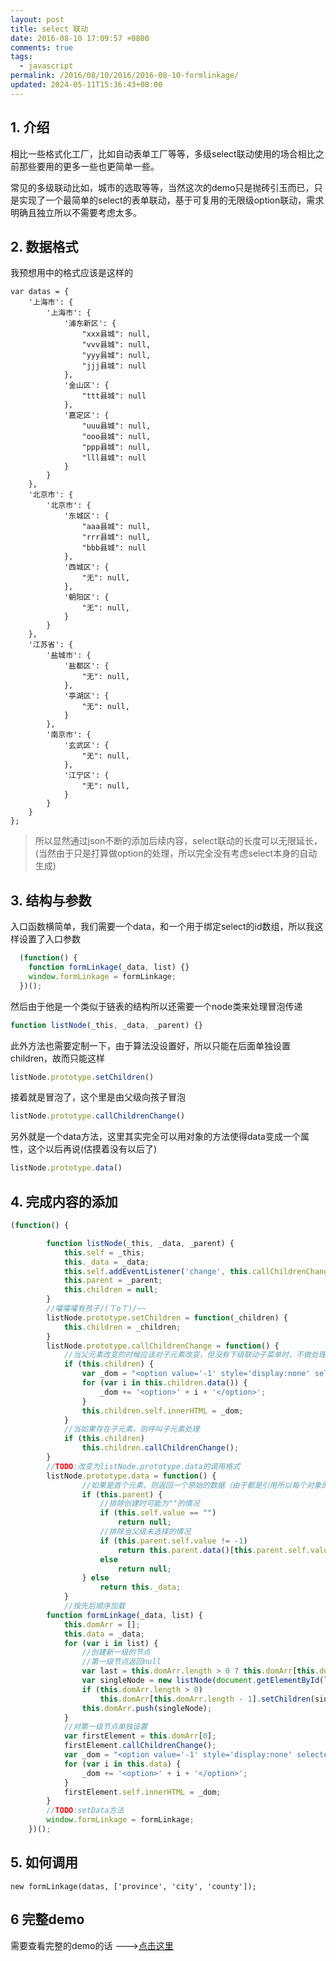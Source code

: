 ```yaml
---
layout: post
title: select 联动
date: 2016-08-10 17:09:57 +0800
comments: true
tags:
  - javascript
permalink: /2016/08/10/2016/2016-08-10-formlinkage/
updated: 2024-05-11T15:36:43+08:00
---
```


## 1. 介绍

  相比一些格式化工厂，比如自动表单工厂等等，多级select联动使用的场合相比之前那些要用的更多一些也更简单一些。

  常见的多级联动比如，城市的选取等等，当然这次的demo只是抛砖引玉而已，只是实现了一个最简单的select的表单联动，基于可复用的无限级option联动，需求明确且独立所以不需要考虑太多。
<!-- more -->
## 2. 数据格式

我预想用中的格式应该是这样的

```javascrupt
var datas = {
	'上海市': {
		'上海市': {
			'浦东新区': {
				"xxx县城": null,
				"vvv县城": null,
				"yyy县城": null,
				"jjj县城": null
			},
			'金山区': {
				"ttt县城": null
			},
			'嘉定区': {
				"uuu县城": null,
				"ooo县城": null,
				"ppp县城": null,
				"lll县城": null
			}
		}
	},
	'北京市': {
		'北京市': {
			'东城区': {
				"aaa县城": null,
				"rrr县城": null,
				"bbb县城": null
			},
			'西城区': {
				"无": null,
			},
			'朝阳区': {
				"无": null,
			}
		}
	},
	'江苏省': {
		'盐城市': {
			'盐都区': {
				"无": null,
			},
			'亭湖区': {
				"无": null,
			}
		},
		'南京市': {
			'玄武区': {
				"无": null,
			},
			'江宁区': {
				"无": null,
			}
		}
	}
};

```

> 所以显然通过json不断的添加后续内容，select联动的长度可以无限延长，(当然由于只是打算做option的处理，所以完全没有考虑select本身的自动生成)

## 3. 结构与参数

  入口函数横简单，我们需要一个data，和一个用于绑定select的id数组，所以我这样设置了入口参数
  
```js
  (function() {
    function formLinkage(_data, list) {}
    window.formLinkage = formLinkage;
  })();
```


然后由于他是一个类似于链表的结构所以还需要一个node类来处理冒泡传递
```js
function listNode(_this, _data, _parent) {}
```

此外方法也需要定制一下，由于算法没设置好，所以只能在后面单独设置children，故而只能这样

```js
listNode.prototype.setChildren()
```

接着就是冒泡了，这个里是由父级向孩子冒泡

```js
listNode.prototype.callChildrenChange()
```

另外就是一个data方法，这里其实完全可以用对象的方法使得data变成一个属性，这个以后再说(估摸着没有以后了)

```js
listNode.prototype.data()
```

## 4. 完成内容的添加

```js
(function() {

        function listNode(_this, _data, _parent) {
            this.self = _this;
            this._data = _data;
            this.self.addEventListener('change', this.callChildrenChange.bind(this));
            this.parent = _parent;
            this.children = null;
        }
        //嚯嚯嚯有孩子/(ㄒoㄒ)/~~
        listNode.prototype.setChildren = function(_children) {
            this.children = _children;
        }
        listNode.prototype.callChildrenChange = function() {
            //当父元素改变的时候应该对子元素改变，但没有下级联动子菜单时，不做处理
            if (this.children) {
                var _dom = "<option value='-1' style='display:none' selected>请选择</option>";
                for (var i in this.children.data()) {
                    _dom += '<option>' + i + '</option>';
                }
                this.children.self.innerHTML = _dom;
            }
            //当如果存在子元素，则呼叫子元素处理
            if (this.children)
                this.children.callChildrenChange();
        }
        //TODO:改变为listNode.prototype.data的调用格式
        listNode.prototype.data = function() {
        		//如果是首个元素，则返回一个原始的数据（由于都是引用所以每个对象的data理论上是相同的）
                if (this.parent) {
                	//排除创建时可能为""的情况
                    if (this.self.value == "")
                        return null;
                    //排除当父级未选择的情况
                    if (this.parent.self.value != -1)
                        return this.parent.data()[this.parent.self.value];
                    else
                        return null;
                } else
                    return this._data;
            }
            //按先后顺序加载
        function formLinkage(_data, list) {
            this.domArr = [];
            this.data = _data;
            for (var i in list) {
                //创建新一级的节点
                //第一级节点返回null
                var last = this.domArr.length > 0 ? this.domArr[this.domArr.length - 1] : null;
                var singleNode = new listNode(document.getElementById(list[i]), this.data, last);
                if (this.domArr.length > 0)
                    this.domArr[this.domArr.length - 1].setChildren(singleNode);
                this.domArr.push(singleNode);
            }
            //对第一级节点单独设置
            var firstElement = this.domArr[0];
            firstElement.callChildrenChange();
            var _dom = "<option value='-1' style='display:none' selected>请选择</option>";
            for (var i in this.data) {
                _dom += '<option>' + i + '</option>';
            }
            firstElement.self.innerHTML = _dom;
        }
        //TODO:setData方法
        window.formLinkage = formLinkage;
    })();
```


## 5. 如何调用
```
new formLinkage(datas, ['province', 'city', 'county']);
```



## 6 完整demo

需要查看完整的demo的话 --->[点击这里](http://cdn.iceprosurface.com/demo/linkagedemo.html "demo")
